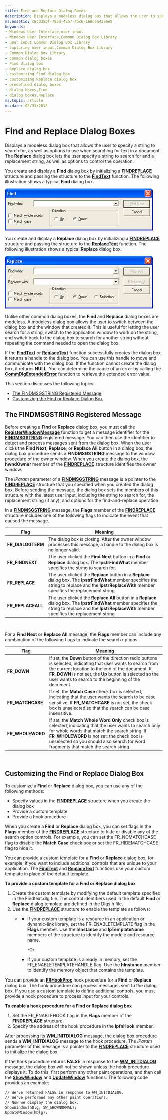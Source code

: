 ```yaml
---
title: Find and Replace Dialog Boxes
description: Displays a modeless dialog box that allows the user to specify a string to search for, as well as options to use when searching for text in a document.
ms.assetid: c8c035bf-795d-42a7-abc6-168dea43e6e9
keywords:
- Windows User Interface,user input
- Windows User Interface,Common Dialog Box Library
- user input,Common Dialog Box Library
- capturing user input,Common Dialog Box Library
- Common Dialog Box Library
- common dialog boxes
- Find dialog box
- Replace dialog box
- customizing Find dialog box
- customizing Replace dialog box
- predefined dialog boxes
- dialog boxes,Find
- dialog boxes,Replace
ms.topic: article
ms.date: 05/31/2018
---
```


# Find and Replace Dialog Boxes

Displays a modeless dialog box that allows the user to specify a string to search for, as well as options to use when searching for text in a document. The **Replace** dialog box lets the user specify a string to search for and a replacement string, as well as options to control the operation.

You create and display a **Find** dialog box by initializing a [**FINDREPLACE**](/windows/win32/api/commdlg/ns-commdlg-findreplacea) structure and passing the structure to the [**FindText**](/windows/desktop/api/Commdlg/nf-commdlg-findtexta) function. The following illustration shows a typical **Find** dialog box.

![find dialog box](images/finddialogboxxp.png)

You create and display a **Replace** dialog box by initializing a [**FINDREPLACE**](/windows/win32/api/commdlg/ns-commdlg-findreplacea) structure and passing the structure to the [**ReplaceText**](/windows/desktop/api/Commdlg/nf-commdlg-replacetexta) function. The following illustration shows a typical **Replace** dialog box.

![replace dialog box](images/replacedialogboxxp.png)

Unlike other common dialog boxes, the **Find** and **Replace** dialog boxes are modeless. A modeless dialog box allows the user to switch between the dialog box and the window that created it. This is useful for letting the user search for a string, switch to the application window to work on the string, and switch back to the dialog box to search for another string without repeating the command needed to open the dialog box.

If the [**FindText**](/windows/desktop/api/Commdlg/nf-commdlg-findtexta) or [**ReplaceText**](/windows/desktop/api/Commdlg/nf-commdlg-replacetexta) function successfully creates the dialog box, it returns a handle to the dialog box. You can use this handle to move and communicate with the dialog box. If the function cannot create the dialog box, it returns **NULL**. You can determine the cause of an error by calling the [**CommDlgExtendedError**](/windows/desktop/api/Commdlg/nf-commdlg-commdlgextendederror) function to retrieve the extended error value.

This section discusses the following topics.

-   [The FINDMSGSTRING Registered Message](#the-findmsgstring-registered-message)
-   [Customizing the Find or Replace Dialog Box](#customizing-the-find-or-replace-dialog-box)

## The FINDMSGSTRING Registered Message

Before creating a **Find** or **Replace** dialog box, you must call the [**RegisterWindowMessage**](https://docs.microsoft.com/windows/desktop/api/winuser/nf-winuser-registerwindowmessagea) function to get a message identifier for the [**FINDMSGSTRING**](findmsgstring.md) registered message. You can then use the identifier to detect and process messages sent from the dialog box. When the user clicks the **Find Next**, **Replace**, or **Replace All** button in a dialog box, the dialog box procedure sends a **FINDMSGSTRING** message to the window procedure of the owner window. When you create the dialog box, the **hwndOwner** member of the [**FINDREPLACE**](/windows/win32/api/commdlg/ns-commdlg-findreplacea) structure identifies the owner window.

The *lParam* parameter of a [**FINDMSGSTRING**](findmsgstring.md) message is a pointer to the [**FINDREPLACE**](/windows/win32/api/commdlg/ns-commdlg-findreplacea) structure that you specified when you created the dialog box. Before sending the message, the dialog box sets the members of this structure with the latest user input, including the string to search for, the replacement string (if any), and options for the find-and-replace operation.

In a [**FINDMSGSTRING**](findmsgstring.md) message, the **Flags** member of the [**FINDREPLACE**](/windows/win32/api/commdlg/ns-commdlg-findreplacea) structure includes one of the following flags to indicate the event that caused the message.



| Flag               | Meaning                                                                                                                                                                                                     |
|--------------------|-------------------------------------------------------------------------------------------------------------------------------------------------------------------------------------------------------------|
| **FR\_DIALOGTERM** | The dialog box is closing. After the owner window processes this message, a handle to the dialog box is no longer valid.                                                                                    |
| **FR\_FINDNEXT**   | The user clicked the **Find Next** button in a **Find** or **Replace** dialog box. The **lpstrFindWhat** member specifies the string to search for.                                                         |
| **FR\_REPLACE**    | The user clicked the **Replace** button in a **Replace** dialog box. The **lpstrFindWhat** member specifies the string to replace and the **lpstrReplaceWith** member specifies the replacement string.     |
| **FR\_REPLACEALL** | The user clicked the **Replace All** button in a **Replace** dialog box. The **lpstrFindWhat** member specifies the string to replace and the **lpstrReplaceWith** member specifies the replacement string. |



 

For a **Find Next** or **Replace All** message, the **Flags** member can include any combination of the following flags to indicate the search options.



| Flag              | Meaning                                                                                                                                                                                                                                                                                          |
|-------------------|--------------------------------------------------------------------------------------------------------------------------------------------------------------------------------------------------------------------------------------------------------------------------------------------------|
| **FR\_DOWN**      | If set, the **Down** button of the direction radio buttons is selected, indicating that user wants to search from the current location to the end of the document. If **FR\_DOWN** is not set, the **Up** button is selected so the user wants to search to the beginning of the document.       |
| **FR\_MATCHCASE** | If set, the **Match Case** check box is selected, indicating that the user wants the search to be case sensitive. If **FR\_MATCHCASE** is not set, the check box is unselected so that the search can be case insensitive.                                                                       |
| **FR\_WHOLEWORD** | If set, the **Match Whole Word Only** check box is selected, indicating that the user wants to search only for whole words that match the search string. If **FR\_WHOLEWORD** is not set, the check box is unselected so you should also search for word fragments that match the search string. |



 

## Customizing the Find or Replace Dialog Box

To customize a **Find** or **Replace** dialog box, you can use any of the following methods:

-   Specify values in the [**FINDREPLACE**](/windows/win32/api/commdlg/ns-commdlg-findreplacea) structure when you create the dialog box
-   Provide a custom template
-   Provide a hook procedure

When you create a **Find** or **Replace** dialog box, you can set flags in the **Flags** member of the [**FINDREPLACE**](/windows/win32/api/commdlg/ns-commdlg-findreplacea) structure to hide or disable any of the search option controls. For example, you can set the FR\_NOMATCHCASE flag to disable the **Match Case** check box or set the FR\_HIDEMATCHCASE flag to hide it.

You can provide a custom template for a **Find** or **Replace** dialog box, for example, if you want to include additional controls that are unique to your application. The [**FindText**](/windows/desktop/api/Commdlg/nf-commdlg-findtexta) and [**ReplaceText**](/windows/desktop/api/Commdlg/nf-commdlg-replacetexta) functions use your custom template in place of the default template.

**To provide a custom template for a Find or Replace dialog box**

1.  Create the custom template by modifying the default template specified in the Findtext.dlg file. The control identifiers used in the default **Find** or **Replace** dialog template are defined in the Dlgs.h file.
2.  Use the [**FINDREPLACE**](/windows/win32/api/commdlg/ns-commdlg-findreplacea) structure to enable the template as follows:
    -   -   If your custom template is a resource in an application or dynamic-link library, set the FR\_ENABLETEMPLATE flag in the **Flags** member. Use the **hInstance** and **lpTemplateName** members of the structure to identify the module and resource name.

            -Or-

        -   If your custom template is already in memory, set the FR\_ENABLETEMPLATEHANDLE flag. Use the **hInstance** member to identify the memory object that contains the template.

You can provide an [**FRHookProc**](https://msdn.microsoft.com/en-us/library/ms646922(v=VS.85).aspx) hook procedure for a **Find** or **Replace** dialog box. The hook procedure can process messages sent to the dialog box. If you use a custom template to define additional controls, you must provide a hook procedure to process input for your controls.

**To enable a hook procedure for a Find or Replace dialog box**

1.  Set the FR\_ENABLEHOOK flag in the **Flags** member of the [**FINDREPLACE**](/windows/win32/api/commdlg/ns-commdlg-findreplacea) structure.
2.  Specify the address of the hook procedure in the **lpfnHook** member.

After processing its [**WM\_INITDIALOG**](wm-initdialog.md) message, the dialog box procedure sends a **WM\_INITDIALOG** message to the hook procedure. The *lParam* parameter of this message is a pointer to the [**FINDREPLACE**](/windows/win32/api/commdlg/ns-commdlg-findreplacea) structure used to initialize the dialog box.

If the hook procedure returns **FALSE** in response to the [**WM\_INITDIALOG**](wm-initdialog.md) message, the dialog box will not be shown unless the hook procedure displays it. To do this, first perform any other paint operations, and then call the [**ShowWindow**](https://docs.microsoft.com/windows/desktop/api/winuser/nf-winuser-showwindow) and [**UpdateWindow**](https://docs.microsoft.com/windows/desktop/api/winuser/nf-winuser-updatewindow) functions. The following code provides an example:


```
// We've returned FALSE in response to WM_INITDIALOG. 
// We've performed any other paint operations. 
// Now we display the dialog box. 
ShowWindow(hDlg, SW_SHOWNORMAL); 
UpdateWindow(hDlg); 
```



 

 




